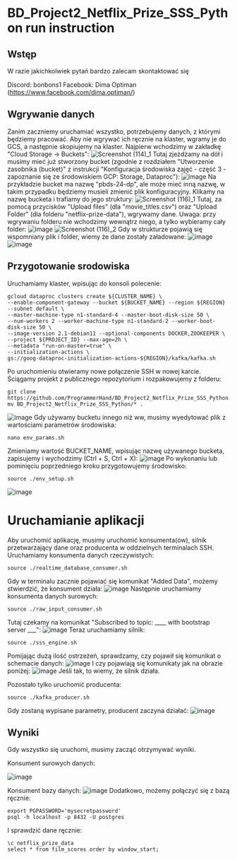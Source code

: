 # BD_Project2_Netflix_Prize_SSS_Python run instruction

## Wstęp
W razie jakichkolwiek pytań bardzo zalecam skontaktować się

Discord: bonbons1
Facebook: Dima Optiman (https://www.facebook.com/dima.optiman/)

## Wgrywanie danych
Zanim zaczniemy uruchamiać wszystko, potrzebujemy danych, z którymi będziemy pracować. Aby nie wgrywać ich ręcznie na klaster, wgramy je do GCS, a następnie skopiujemy na klaster.
Najpierw wchodzimy w zakładkę "Cloud Storage -> Buckets":
![Screenshot (114)_1](https://github.com/ProgrammerHand/BD_Project2_Netflix_Prize_SSS_Python/assets/73993616/6e692fb9-39b0-4978-a176-2acacbac1bfe)
Tutaj zjeżdżamy na dół i musimy mieć już stworzony bucket (zgodnie z rozdziałem "Utworzenie zasobnika (bucket)" z instrukcji "Konfiguracja środowiska zajęć - część 3 - zapoznanie się ze środowiskiem GCP: Storage, Dataproc"):
![image](https://github.com/ProgrammerHand/BD_Project2_Netflix_Prize_SSS_Python/assets/73993616/45a8d3d8-f179-4ac2-9d45-dd65e1ab5db7)
Na przykładzie bucket ma nazwę "pbds-24-dp", ale może mieć inną nazwę, w takim przypadku będziemy musieli zmienić plik konfiguracyjny.
Klikamy na nazwę bucketa i trafiamy do jego struktury:
![Screenshot (116)_1](https://github.com/ProgrammerHand/BD_Project2_Netflix_Prize_SSS_Python/assets/73993616/9b754091-b9d2-48f3-8fbe-b4dc5f9bcf35)
Tutaj, za pomocą przycisków "Upload files" (dla "movie_titles.csv") oraz "Upload Folder" (dla folderu "netflix-prize-data"), wgrywamy dane. Uwaga: przy wgrywaniu folderu nie wchodzimy wewnątrz niego, a tylko wybieramy cały folder:
![image](https://github.com/ProgrammerHand/BD_Project2_Netflix_Prize_SSS_Python/assets/73993616/430da662-a6ad-4222-9965-3dfe9cbc579c)
![Screenshot (116)_2](https://github.com/ProgrammerHand/BD_Project2_Netflix_Prize_SSS_Python/assets/73993616/b5d883da-4296-455e-b6d5-2d5084d3a27d)
Gdy w strukturze pojawią się wspomniany plik i folder, wiemy że dane zostały załadowane:
![image](https://github.com/ProgrammerHand/BD_Project2_Netflix_Prize_SSS_Python/assets/73993616/c4d4c1bc-5581-4d06-b848-2905b941c5ea)
![image](https://github.com/ProgrammerHand/BD_Project2_Netflix_Prize_SSS_Python/assets/73993616/b1dda180-1296-4428-93e3-c156b77426c0)
## Przygotowanie srodowiska
Uruchamiamy klaster, wpisując do konsoli polecenie:

```shell
gcloud dataproc clusters create ${CLUSTER_NAME} \
--enable-component-gateway --bucket ${BUCKET_NAME} --region ${REGION} --subnet default \
--master-machine-type n1-standard-4 --master-boot-disk-size 50 \
--num-workers 2 --worker-machine-type n1-standard-2 --worker-boot-disk-size 50 \
--image-version 2.1-debian11 --optional-components DOCKER,ZOOKEEPER \
--project ${PROJECT_ID} --max-age=2h \
--metadata "run-on-master=true" \
--initialization-actions \
gs://goog-dataproc-initialization-actions-${REGION}/kafka/kafka.sh
```
Po uruchomieniu otwieramy nowe połączenie SSH w nowej karcie.
Ściągamy projekt z publicznego repozytorium i rozpakowujemy z folderu:
```shell
git clone https://github.com/ProgrammerHand/BD_Project2_Netflix_Prize_SSS_Python.git
mv BD_Project2_Netflix_Prize_SSS_Python/* .
```
![image](https://github.com/ProgrammerHand/BD_Project2_Netflix_Prize_SSS_Python/assets/73993616/dd1192b4-7db3-4bf8-b534-894c89d50b22)
Gdy używamy bucketu innego niż ww, musimy wyedytować plik z wartościami parametrów środowiska:
``` shell
nano env_params.sh
```
Zmieniamy wartość BUCKET_NAME, wpisując nazwę używanego bucketa, zapisujemy i wychodzimy (Ctrl + S, Ctrl + X):
![image](https://github.com/ProgrammerHand/BD_Project2_Netflix_Prize_SSS_Python/assets/73993616/515f6f0f-bc8e-42e3-a27d-e8bf8050eff8)
Po wykonaniu lub pominięciu poprzedniego kroku przygotowujemy środowisko:
``` shell
source ./env_setup.sh
```
![image](https://github.com/ProgrammerHand/BD_Project2_Netflix_Prize_SSS_Python/assets/73993616/62a52387-f806-451b-870f-bfa686e939ab)

# Uruchamianie aplikacji
Aby uruchomić aplikację, musimy uruchomić konsumenta(ów), silnik przetwarzający dane oraz producenta w oddzielnych terminalach SSH.
Uruchamiamy konsumenta danych rzeczywistych:
``` shell
source ./realtime_database_consumer.sh
```
Gdy w terminalu zacznie pojawiać się komunikat "Added Data", możemy stwierdzić, że konsument działa:
![image](https://github.com/ProgrammerHand/BD_Project2_Netflix_Prize_SSS_Python/assets/73993616/dd44933a-c429-4461-82f7-89058561e69b)
Następnie uruchamiamy konsumenta danych surowych:
```
source ./raw_input_consumer.sh
```
Tutaj czekamy na komunikat "Subscribed to topic: ____ with bootstrap server ___":
![image](https://github.com/ProgrammerHand/BD_Project2_Netflix_Prize_SSS_Python/assets/73993616/c725d918-9c59-4be4-b9e2-bcdc96b543c7)
Teraz uruchamiamy silnik:
``` shell
source ./sss_engine.sh
```
Pomijając dużą ilość ostrzeżeń, sprawdzamy, czy pojawił się komunikat o schemacie danych:
![image](https://github.com/ProgrammerHand/BD_Project2_Netflix_Prize_SSS_Python/assets/73993616/d8c2b217-c176-44af-90eb-f9cde794ac1e)
I czy pojawiają się komunikaty jak na obrazie poniżej:
![image](https://github.com/ProgrammerHand/BD_Project2_Netflix_Prize_SSS_Python/assets/73993616/654fdb9f-6422-4a85-9813-572faee41348)
Jeśli tak, to wiemy, że silnik działa.

Pozostało tylko uruchomić producenta:
``` shell
source ./kafka_producer.sh
```
Gdy zostaną wypisane parametry, producent zaczyna działać:
![image](https://github.com/ProgrammerHand/BD_Project2_Netflix_Prize_SSS_Python/assets/73993616/de0e856c-b1c9-4f5f-af12-ce150ddf964f)
## Wyniki
Gdy wszystko się uruchomi, musimy zacząć otrzymywać wyniki.

Konsument surowych danych:

![image](https://github.com/ProgrammerHand/BD_Project2_Netflix_Prize_SSS_Python/assets/73993616/7ba6ad4b-92e8-471b-8786-f21fe655139b)

Konsument bazy danych:
![image](https://github.com/ProgrammerHand/BD_Project2_Netflix_Prize_SSS_Python/assets/73993616/862b9fb7-e182-461b-9452-193f2f2a2ede)
Dodatkowo, możemy połączyć się z bazą ręcznie:
```shell
export PGPASSWORD='mysecretpassword'
psql -h localhost -p 8432 -U postgres
```
I sprawdzić dane ręcznie:
```
\c netflix_prize_data
select * from film_scores order by window_start;
```



